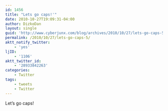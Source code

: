 ```yaml
---
id: 1456
title: "Lets go caps!'"
date: 2010-10-27T19:09:31-04:00
author: DizkoDan
layout: single
guid: 'http://www.cyberjunx.com/blog/archives/2010/10/27/lets-go-caps-5/'
permalink: /2010/10/27/lets-go-caps-5/
aktt_notify_twitter:
    - 'yes'
ljID:
    - '1106'
aktt_twitter_id:
    - '28933842263'
categories:
    - Twitter
tags:
    - tweets
    - Twitter
---
```


Let’s go caps!